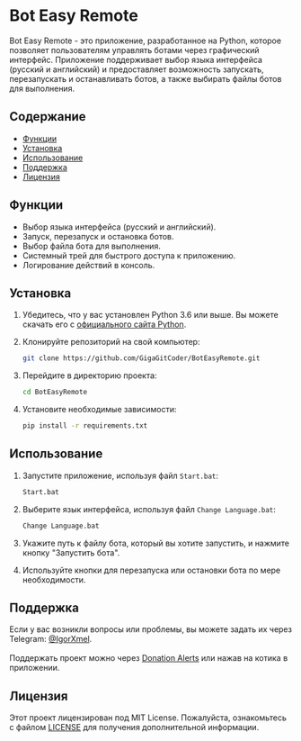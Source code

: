 # Bot Easy Remote

Bot Easy Remote - это приложение, разработанное на Python, которое позволяет пользователям управлять ботами через графический интерфейс. Приложение поддерживает выбор языка интерфейса (русский и английский) и предоставляет возможность запускать, перезапускать и останавливать ботов, а также выбирать файлы ботов для выполнения.

## Содержание

- [Функции](#функции)
- [Установка](#установка)
- [Использование](#использование)
- [Поддержка](#поддержка)
- [Лицензия](#лицензия)

## Функции

- Выбор языка интерфейса (русский и английский).
- Запуск, перезапуск и остановка ботов.
- Выбор файла бота для выполнения.
- Системный трей для быстрого доступа к приложению.
- Логирование действий в консоль.

## Установка

1. Убедитесь, что у вас установлен Python 3.6 или выше. Вы можете скачать его с [официального сайта Python](https://www.python.org/downloads/).
2. Клонируйте репозиторий на свой компьютер:

   ```bash
   git clone https://github.com/GigaGitCoder/BotEasyRemote.git
   ```

3. Перейдите в директорию проекта:

   ```bash
   cd BotEasyRemote
   ```

4. Установите необходимые зависимости:

   ```bash
   pip install -r requirements.txt
   ```

## Использование

1. Запустите приложение, используя файл `Start.bat`:

   ```bash
   Start.bat
   ```

2. Выберите язык интерфейса, используя файл `Change Language.bat`:

   ```bash
   Change Language.bat
   ```
   
4. Укажите путь к файлу бота, который вы хотите запустить, и нажмите кнопку "Запустить бота".
5. Используйте кнопки для перезапуска или остановки бота по мере необходимости.

## Поддержка

Если у вас возникли вопросы или проблемы, вы можете задать их через Telegram: [@IgorXmel](https://t.me/IgorXmel). <br>
<br>
Поддержать проект можно через [Donation Alerts](https://www.donationalerts.com/r/ava_channel_live) или нажав на котика в приложении.

## Лицензия

Этот проект лицензирован под MIT License. Пожалуйста, ознакомьтесь с файлом [LICENSE](LICENSE) для получения дополнительной информации.
